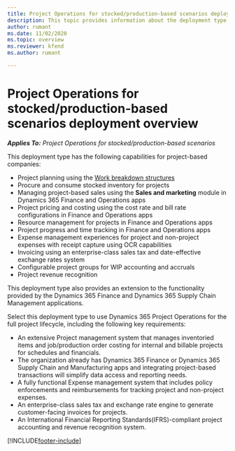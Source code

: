 ```yaml
---
title: Project Operations for stocked/production-based scenarios deployment overview
description: This topic provides information about the deployment type, Project Operations for stocked/production-based scenarios.
author: rumant
ms.date: 11/02/2020
ms.topic: overview
ms.reviewer: kfend 
ms.author: rumant

---
```


# Project Operations for stocked/production-based scenarios deployment overview

_**Applies To:** Project Operations for stocked/production-based scenarios_


This deployment type has the following capabilities for project-based companies:

- Project planning using the [Work breakdown structures](work-breakdown-structures.md)
- Procure and consume stocked inventory for projects
- Managing project-based sales using the **Sales and marketing** module in Dynamics 365 Finance and Operations apps
- Project pricing and costing using the cost rate and bill rate configurations in Finance and Operations apps
- Resource management for projects in Finance and Operations apps
- Project progress and time tracking in Finance and Operations apps
- Expense management experiences for project and non-project expenses with receipt capture using OCR capabilities
- Invoicing using an enterprise-class sales tax and date-effective exchange rates system
- Configurable project groups for WIP accounting and accruals
- Project revenue recognition

This deployment type also provides an extension to the functionality provided by the Dynamics 365 Finance and Dynamics 365 Supply Chain Management applications.

Select this deployment type to use Dynamics 365 Project Operations for the full project lifecycle, including the following key requirements:

- An extensive Project management system that manages inventoried items and job/production order costing for internal and billable projects for schedules and financials.
- The organization already has Dynamics 365 Finance or Dynamics 365 Supply Chain and Manufacturing apps and integrating project-based transactions will simplify data access and reporting needs.
- A fully functional Expense management system that includes policy enforcements and reimbursements for tracking project and non-project expenses.
- An enterprise-class sales tax and exchange rate engine to generate customer-facing invoices for projects.
- An International Financial Reporting Standards(IFRS)-compliant project accounting and revenue recognition system.



[!INCLUDE[footer-include](../includes/footer-banner.md)]